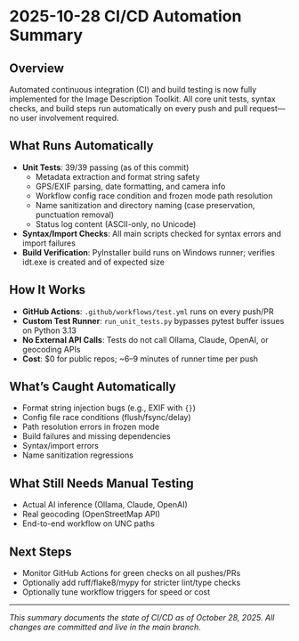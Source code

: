 # 2025-10-28 CI/CD Automation Summary

## Overview

Automated continuous integration (CI) and build testing is now fully implemented for the Image Description Toolkit. All core unit tests, syntax checks, and build steps run automatically on every push and pull request—no user involvement required.

## What Runs Automatically

- **Unit Tests**: 39/39 passing (as of this commit)
  - Metadata extraction and format string safety
  - GPS/EXIF parsing, date formatting, and camera info
  - Workflow config race condition and frozen mode path resolution
  - Name sanitization and directory naming (case preservation, punctuation removal)
  - Status log content (ASCII-only, no Unicode)
- **Syntax/Import Checks**: All main scripts checked for syntax errors and import failures
- **Build Verification**: PyInstaller build runs on Windows runner; verifies idt.exe is created and of expected size

## How It Works

- **GitHub Actions**: `.github/workflows/test.yml` runs on every push/PR
- **Custom Test Runner**: `run_unit_tests.py` bypasses pytest buffer issues on Python 3.13
- **No External API Calls**: Tests do not call Ollama, Claude, OpenAI, or geocoding APIs
- **Cost**: $0 for public repos; ~6–9 minutes of runner time per push

## What’s Caught Automatically

- Format string injection bugs (e.g., EXIF with `{}`)
- Config file race conditions (flush/fsync/delay)
- Path resolution errors in frozen mode
- Build failures and missing dependencies
- Syntax/import errors
- Name sanitization regressions

## What Still Needs Manual Testing

- Actual AI inference (Ollama, Claude, OpenAI)
- Real geocoding (OpenStreetMap API)
- End-to-end workflow on UNC paths

## Next Steps

- Monitor GitHub Actions for green checks on all pushes/PRs
- Optionally add ruff/flake8/mypy for stricter lint/type checks
- Optionally tune workflow triggers for speed or cost

---

*This summary documents the state of CI/CD as of October 28, 2025. All changes are committed and live in the main branch.*
